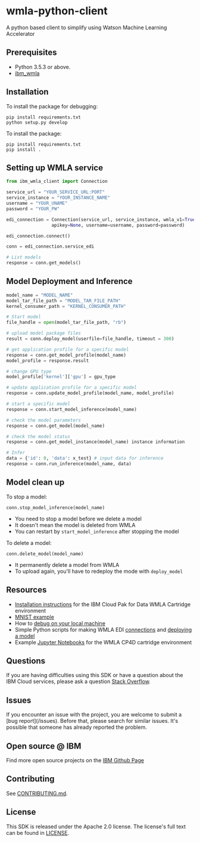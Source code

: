 # wmla-python-client
A python based client to simplify using Watson Machine Learning Accelerator 

## Prerequisites

* Python 3.5.3 or above.
* [ibm_wmla](https://github.ibm.com/anz-tech-garage/wmla-python-sdk)


## Installation 

To install the package for debugging:

```
pip install requirements.txt
python setup.py develop
```

To install the package:

```
pip install requirements.txt
pip install .
```

## Setting up WMLA service
```python
from ibm_wmla_client import Connection

service_url = "YOUR_SERVICE_URL:PORT"
service_instance = "YOUR_INSTANCE_NAME"
username = "YOUR_UNAME"
password = "YOUR_PW"

edi_connection = Connection(service_url, service_instance, wmla_v1=True, edi=True,
                 apikey=None, username=username, password=password)

edi_connection.connect()

conn = edi_connection.service_edi

# List models
response = conn.get_models()

```
<!-- * A simple example to [verify the connection](examples/test_connection.py) -->

## Model Deployment and Inference
```python
model_name = "MODEL_NAME"
model_tar_file_path = "MODEL_TAR_FILE_PATH"
kernel_consumer_path = "KERNEL_CONSUMER_PATH"

# Start model
file_handle = open(model_tar_file_path, "rb")

# upload model package files
result = conn.deploy_model(userfile=file_handle, timeout = 300) 

# get application profile for a specific model
response = conn.get_model_profile(model_name) 
model_profile = response.result

# change GPU type
model_profile['kernel']['gpu'] = gpu_type

# update application profile for a specific model
response = conn.update_model_profile(model_name, model_profile) 

# start a specific model
response = conn.start_model_inference(model_name) 

# check the model parameters
response = conn.get_model(model_name) 

# check the model status
response = conn.get_model_instance(model_name) instance information

# Infer
data = {'id': 0, 'data': x_test} # input data for inference
response = conn.run_inference(model_name, data) 

```

## Model clean up

To stop a model: 
```
conn.stop_model_inference(model_name)
```

* You need to stop a model before we delete a model
* It doesn't mean the model is deleted from WMLA
* You can restart by `start_model_inference` after stopping the model



To delete a model:
```
conn.delete_model(model_name)
```

* It permanently delete a model from WMLA 
* To upload again, you'll have to redeploy the mode with `deploy_model`

<!-- Deploy a model: 

Update a model: -->

## Resources

- [Installation instructions](cp4d_offline_install) for the IBM Cloud Pak for Data WMLA Cartridge environment 
- [MNIST example](examples/mnist_example/mnist)
- How to [debug on your local machine](examples/mnist_example/local_debug_example)
- Simple Python scripts for making WMLA EDI [connections](examples/connection_example.py) and [deploying a model](examples/model_upload_example.py)
- Example [Jupyter Notebooks](notebooks) for the WMLA CP4D cartridge environment 



## Questions
If you are having difficulties using this SDK or have a question about the IBM Cloud services,
please ask a question
[Stack Overflow](http://stackoverflow.com/questions/ask?tags=ibm-cloud).

## Issues
If you encounter an issue with the project, you are welcome to submit a
[bug report](<github-repo-url>/issues).
Before that, please search for similar issues. It's possible that someone has already reported the problem.

## Open source @ IBM
Find more open source projects on the [IBM Github Page](http://ibm.github.io/)

## Contributing
See [CONTRIBUTING.md](https://github.ibm.com/CloudEngineering/python-sdk-template/blob/master/CONTRIBUTING.md).

## License
This SDK is released under the Apache 2.0 license.
The license's full text can be found in [LICENSE](https://github.ibm.com/CloudEngineering/python-sdk-template/blob/master/LICENSE).

<!-- * A complete example for [uploading, deploying and starting a model](examples/test_model_upload.py) -->

<!-- ## Examples

* A simple example to [verify the connection](examples/test_connection.py)
* A complete example for [uploading, deploying and starting a model](examples/test_model_upload.py) (documentation imcomplete, ask Sherry for details) -->
